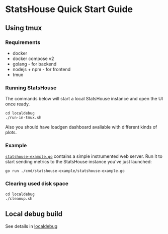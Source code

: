 # StatsHouse Quick Start Guide

## Using tmux
### Requirements
- docker 
- docker compose v2
- golang - for backend
- nodejs + npm - for frontend
- tmux

### Running StatsHouse
The commands below will start a local StatsHouse instance and open the UI once ready.
```shell
cd localdebug
./run-in-tmux.sh
```
Also you should have loadgen dashboard avaliable with different kinds of plots.

### Example
[`statshouse-example.go`](../cmd/statshouse-example/statshouse-example.go) contains a simple instrumented web server.
Run it to start sending metrics to the StatsHouse instance you've just launched:
```shell
go run ./cmd/statshouse-example/statshouse-example.go
```

### Сlearing used disk space
```shell
cd localdebug
./cleanup.sh
```

## Local debug build

See details in [localdebug](../localdebug/README.md)
